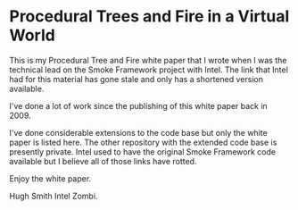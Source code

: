 # Procedural Trees and Fire in a Virtual World
This is my Procedural Tree and Fire white paper that I wrote when I was the technical lead on the Smoke Framework project with Intel.  The link that Intel had for this material has gone stale and only has a shortened version available.  

I've done a lot of work since the publishing of this white paper back in 2009.  

I've done considerable extensions to the code base but only the white paper is listed here.  The other repository with the extended code base is presently private. Intel used to have the original Smoke Framework code available but I believe all of those links have rotted. 

Enjoy the white paper.

Hugh Smith
Intel Zombi.
